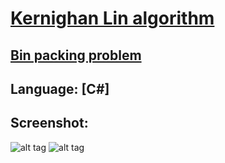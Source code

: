 # [Kernighan Lin algorithm](http://en.wikipedia.org/wiki/Kernighan%E2%80%93Lin_algorithm)
## [Bin packing problem](https://en.wikipedia.org/wiki/Bin_packing_problem)
## Language: [C#]
## Screenshot:
![alt tag](http://s8.hostingkartinok.com/uploads/images/2016/01/f8664d57c1bd175c6673b705c51c707e.gif)
![alt tag](http://s8.hostingkartinok.com/uploads/images/2016/01/3e460aacf0a14f25360bef2c0885fa42.gif)
